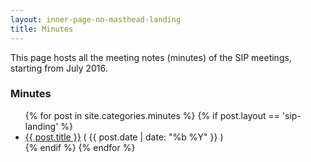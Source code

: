 ```yaml
---
layout: inner-page-no-masthead-landing
title: Minutes
---
```


This page hosts all the meeting notes (minutes) of the SIP meetings, starting
from July 2016.

### Minutes ###
<ul class="post-list">
  {% for post in site.categories.minutes %}
    {% if post.layout == 'sip-landing' %}
      <li><a href="{{ site.baseurl }}{{ post.url }}">{{ post.title }}</a> <span class="date">( {{ post.date | date: "%b %Y" }} )</span></li>
    {% endif %}
  {% endfor %}
</ul>
